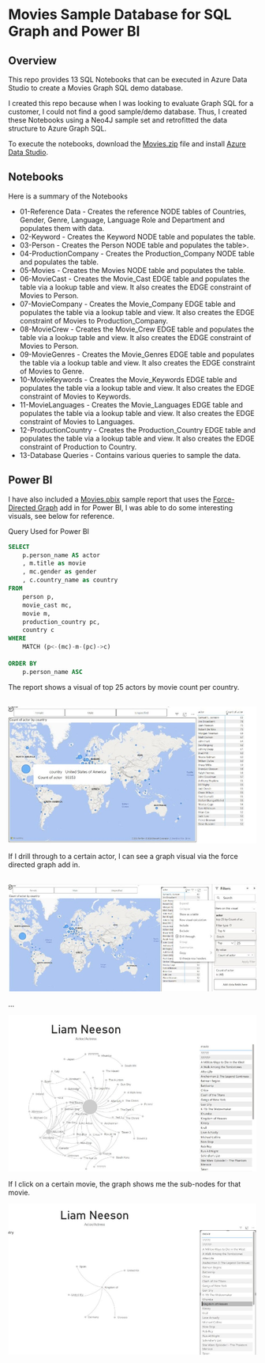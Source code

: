# Movies Sample Database for SQL Graph and Power BI

## Overview
This repo provides 13 SQL Notebooks that can be executed in Azure Data Studio to create a Movies Graph SQL demo database.

I created this repo because when I was looking to evaluate Graph SQL for a customer, I could not find a good sample/demo database.  Thus, I created these Notebooks using a Neo4J sample set and retrofitted the data structure to Azure Graph SQL.

To execute the notebooks, download the [Movies.zip](./files/Movies.zip) file and install [Azure Data Studio](https://learn.microsoft.com/en-us/azure-data-studio/what-is-azure-data-studio).

## Notebooks
Here is a summary of the Notebooks

*  01-Reference Data - Creates the reference NODE tables of Countries, Gender, Genre, Language, Language Role and Department and populates them with data. 
*  02-Keyword - Creates the Keyword NODE table and populates the table.
*  03-Person - Creates the Person NODE table and populates the table>.
*  04-ProductionCompany - Creates the Production_Company NODE table and populates the table.
*  05-Movies - Creates the Movies NODE table and populates the table.
*  06-MovieCast - Creates the Movie_Cast EDGE table and populates the table via a lookup table and view.  It also creates the EDGE constraint of Movies to Person.
*  07-MovieCompany - Creates the Movie_Company EDGE table and populates the table via a lookup table and view.  It also creates the EDGE constraint of Movies to Production_Company.
*  08-MovieCrew - Creates the Movie_Crew EDGE table and populates the table via a lookup table and view.  It also creates the EDGE constraint of Movies to Person.
*  09-MovieGenres - Creates the Movie_Genres EDGE table and populates the table via a lookup table and view.  It also creates the EDGE constraint of Movies to Genre.
*  10-MovieKeywords - Creates the Movie_Keywords EDGE table and populates the table via a lookup table and view.  It also creates the EDGE constraint of Movies to Keywords.
*  11-MovieLanguages - Creates the Movie_Languages EDGE table and populates the table via a lookup table and view.  It also creates the EDGE constraint of Movies to Languages.
*  12-ProductionCountry - Creates the Production_Country EDGE table and populates the table via a lookup table and view.  It also creates the EDGE constraint of Production to Country.
*  13-Database Queries - Contains various queries to sample the data.

## Power BI
I have also included a [Movies.pbix](/files/Movies.pbix) sample report that uses the [Force-Directed Graph](https://appsource.microsoft.com/en-us/product/power-bi-visuals/WA104380764) add in for Power BI, I was able to do some interesting visuals, see below for reference.

Query Used for Power BI
```sql
SELECT 
    p.person_name AS actor
    , m.title as movie
    , mc.gender as gender
    , c.country_name as country
FROM 
    person p, 
    movie_cast mc, 
    movie m, 
    production_country pc, 
    country c
WHERE 
    MATCH (p<-(mc)-m-(pc)->c)

ORDER BY 
    p.person_name ASC
```

The report shows a visual of top 25 actors by movie count per country.<BR>&nbsp;<BR>

![alt picture](/img/powerbi1.jpg)

If I drill through to a certain actor, I can see a graph visual via the force directed graph add in.<BR>&nbsp;<BR>

![alt picture](/img/powerbi2.jpg)

...

![alt picture](/img/powerbi3.jpg)

If I click on a certain movie, the graph shows me the sub-nodes for that movie. 

![alt picture](/img/powerbi4.jpg)